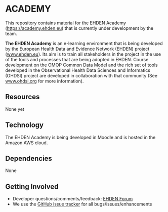 # ACADEMY

This repository contains material for the EHDEN Academy (https://academy.ehden.eu) that is currently under development by the team.

**The EHDEN Academy** is an e-learning environment that is being developed by the European Health Data and Evidence Network (EHDEN) project (www.ehden.eu). Its aim is to train all stakeholders in the project in the use of the tools and processes that are being adopted in EHDEN. Course development on the OMOP Common Data Model and the rich set of tools developed in the Observational Health Data Sciences and Informatics (OHDSI) project are developed in collaboration with that community (See www.ohdsi.org for more information). 

## Resources

None yet

## Technology

The EHDEN Academy is being developed in Moodle and is hosted in the Amazon AWS cloud.

## Dependencies

None

## Getting Involved
* Developer questions/comments/feedback: <a href="http://forum.ehden.eu/c/wp4">EHDEN Forum</a>
* We use the <a href="../../issues">GitHub issue tracker</a> for all bugs/issues/enhancements



